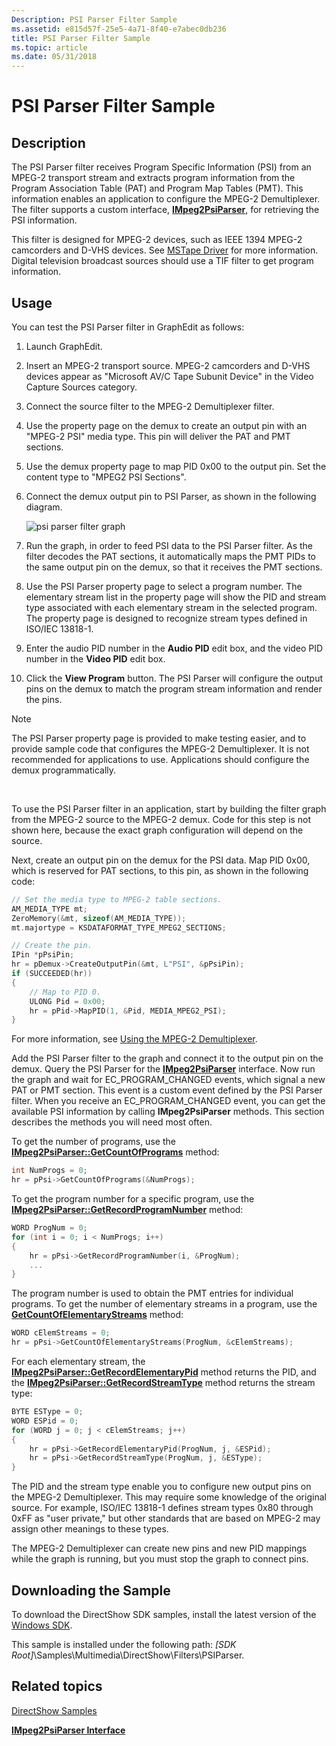 ```yaml
---
Description: PSI Parser Filter Sample
ms.assetid: e815d57f-25e5-4a71-8f40-e7abec0db236
title: PSI Parser Filter Sample
ms.topic: article
ms.date: 05/31/2018
---
```


# PSI Parser Filter Sample

## Description

The PSI Parser filter receives Program Specific Information (PSI) from an MPEG-2 transport stream and extracts program information from the Program Association Table (PAT) and Program Map Tables (PMT). This information enables an application to configure the MPEG-2 Demultiplexer. The filter supports a custom interface, [**IMpeg2PsiParser**](impeg2psiparser.md), for retrieving the PSI information.

This filter is designed for MPEG-2 devices, such as IEEE 1394 MPEG-2 camcorders and D-VHS devices. See [MSTape Driver](mstape-driver.md) for more information. Digital television broadcast sources should use a TIF filter to get program information.

## Usage

You can test the PSI Parser filter in GraphEdit as follows:

1.  Launch GraphEdit.
2.  Insert an MPEG-2 transport source. MPEG-2 camcorders and D-VHS devices appear as "Microsoft AV/C Tape Subunit Device" in the Video Capture Sources category.
3.  Connect the source filter to the MPEG-2 Demultiplexer filter.
4.  Use the property page on the demux to create an output pin with an "MPEG-2 PSI" media type. This pin will deliver the PAT and PMT sections.
5.  Use the demux property page to map PID 0x00 to the output pin. Set the content type to "MPEG2 PSI Sections".
6.  Connect the demux output pin to PSI Parser, as shown in the following diagram.

    ![psi parser filter graph](images/psi-parser.png)

7.  Run the graph, in order to feed PSI data to the PSI Parser filter. As the filter decodes the PAT sections, it automatically maps the PMT PIDs to the same output pin on the demux, so that it receives the PMT sections.
8.  Use the PSI Parser property page to select a program number. The elementary stream list in the property page will show the PID and stream type associated with each elementary stream in the selected program. The property page is designed to recognize stream types defined in ISO/IEC 13818-1.
9.  Enter the audio PID number in the **Audio PID** edit box, and the video PID number in the **Video PID** edit box.
10. Click the **View Program** button. The PSI Parser will configure the output pins on the demux to match the program stream information and render the pins.

> [!Note]  
> The PSI Parser property page is provided to make testing easier, and to provide sample code that configures the MPEG-2 Demultiplexer. It is not recommended for applications to use. Applications should configure the demux programmatically.

 

To use the PSI Parser filter in an application, start by building the filter graph from the MPEG-2 source to the MPEG-2 demux. Code for this step is not shown here, because the exact graph configuration will depend on the source.

Next, create an output pin on the demux for the PSI data. Map PID 0x00, which is reserved for PAT sections, to this pin, as shown in the following code:


```C++
// Set the media type to MPEG-2 table sections.
AM_MEDIA_TYPE mt;
ZeroMemory(&mt, sizeof(AM_MEDIA_TYPE));
mt.majortype = KSDATAFORMAT_TYPE_MPEG2_SECTIONS;

// Create the pin.
IPin *pPsiPin;
hr = pDemux->CreateOutputPin(&mt, L"PSI", &pPsiPin);
if (SUCCEEDED(hr))
{
    // Map to PID 0.
    ULONG Pid = 0x00;
    hr = pPid->MapPID(1, &Pid, MEDIA_MPEG2_PSI);
}
```



For more information, see [Using the MPEG-2 Demultiplexer](using-the-mpeg-2-demultiplexer.md).

Add the PSI Parser filter to the graph and connect it to the output pin on the demux. Query the PSI Parser for the [**IMpeg2PsiParser**](impeg2psiparser.md) interface. Now run the graph and wait for EC\_PROGRAM\_CHANGED events, which signal a new PAT or PMT section. This event is a custom event defined by the PSI Parser filter. When you receive an EC\_PROGRAM\_CHANGED event, you can get the available PSI information by calling **IMpeg2PsiParser** methods. This section describes the methods you will need most often.

To get the number of programs, use the [**IMpeg2PsiParser::GetCountOfPrograms**](impeg2psiparser-getcountofprograms.md) method:


```C++
int NumProgs = 0;
hr = pPsi->GetCountOfPrograms(&NumProgs);
```



To get the program number for a specific program, use the [**IMpeg2PsiParser::GetRecordProgramNumber**](impeg2psiparser-getrecordprogramnumber.md) method:


```C++
WORD ProgNum = 0;
for (int i = 0; i < NumProgs; i++)
{
    hr = pPsi->GetRecordProgramNumber(i, &ProgNum);
    ...
}
```



The program number is used to obtain the PMT entries for individual programs. To get the number of elementary streams in a program, use the [**GetCountOfElementaryStreams**](impeg2psiparser-getcountofelementarystreams.md) method:


```C++
WORD cElemStreams = 0;
hr = pPsi->GetCountOfElementaryStreams(ProgNum, &cElemStreams);
```



For each elementary stream, the [**IMpeg2PsiParser::GetRecordElementaryPid**](/previous-versions/windows/desktop/legacy/dd376623(v=vs.85)) method returns the PID, and the [**IMpeg2PsiParser::GetRecordStreamType**](/previous-versions/windows/desktop/legacy/dd376626(v=vs.85)) method returns the stream type:


```C++
BYTE ESType = 0;
WORD ESPid = 0;
for (WORD j = 0; j < cElemStreams; j++)
{
    hr = pPsi->GetRecordElementaryPid(ProgNum, j, &ESPid);
    hr = pPsi->GetRecordStreamType(ProgNum, j, &ESType);
}
```



The PID and the stream type enable you to configure new output pins on the MPEG-2 Demultiplexer. This may require some knowledge of the original source. For example, ISO/IEC 13818-1 defines stream types 0x80 through 0xFF as "user private," but other standards that are based on MPEG-2 may assign other meanings to these types.

The MPEG-2 Demultiplexer can create new pins and new PID mappings while the graph is running, but you must stop the graph to connect pins.

## Downloading the Sample

To download the DirectShow SDK samples, install the latest version of the [Windows SDK](https://msdn.microsoft.com/windowsvista/bb980924.aspx).

This sample is installed under the following path: *\[SDK Root\]*\\Samples\\Multimedia\\DirectShow\\Filters\\PSIParser.

## Related topics

<dl> <dt>

[DirectShow Samples](directshow-samples.md)
</dt> <dt>

[**IMpeg2PsiParser Interface**](impeg2psiparser.md)
</dt> </dl>

 

 